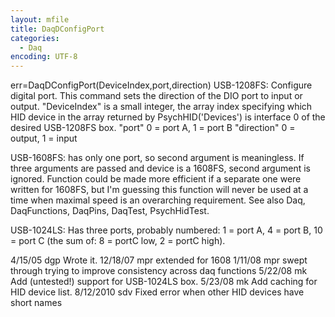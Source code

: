 ```yaml
---
layout: mfile
title: DaqDConfigPort
categories:
  - Daq
encoding: UTF-8
---
```


err=DaqDConfigPort(DeviceIndex,port,direction)
USB-1208FS: Configure digital port. This command sets the direction of
the DIO port to input or output.
"DeviceIndex" is a small integer, the array index specifying which HID
      device in the array returned by PsychHID('Devices') is interface 0
      of the desired USB-1208FS box.
"port" 0 = port A, 1 = port B
"direction" 0 = output, 1 = input

USB-1608FS: has only one port, so second argument is meaningless.  If three
arguments are passed and device is a 1608FS, second argument is ignored.
Function could be made more efficient if a separate one were written for
1608FS, but I'm guessing this function will never be used at a time when
maximal speed is an overarching requirement.
See also Daq, DaqFunctions, DaqPins, DaqTest, PsychHidTest.

USB-1024LS: Has three ports, probably numbered: 1 = port A, 4 = port B,
10 = port C (the sum of: 8 = portC low, 2 = portC high).

4/15/05   dgp Wrote it.
12/18/07  mpr extended for 1608
1/11/08   mpr swept through trying to improve consistency across daq
                functions
5/22/08   mk  Add (untested!) support for USB-1024LS box.
5/23/08   mk  Add caching for HID device list.
8/12/2010 sdv Fixed error when other HID devices have short names